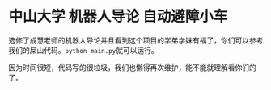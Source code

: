 # 中山大学 机器人导论 自动避障小车

选修了成慧老师的机器人导论并且看到这个项目的学弟学妹有福了，你们可以参考我们的屎山代码。`python main.py`就可以运行。

因为时间很短，代码写的很垃圾，我们也懒得再次维护，能不能就理解看你们的了。

